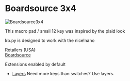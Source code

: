 # Boardsource 3x4

![Boardsource3x4](https://boardsource.imgix.net/30171267-d988-46cc-ba03-9f6a8ab96487.jpg?raw=true)

This macro pad / small 12 key was inspired by the plaid look

kb.py is designed to work with the nice!nano

Retailers (USA)  
[Boardsource](https://boardsource.xyz/store/5ecc2008eee64242946c98c1)  

Extensions enabled by default  
- [Layers](/docs/layers.md) Need more keys than switches? Use layers.
